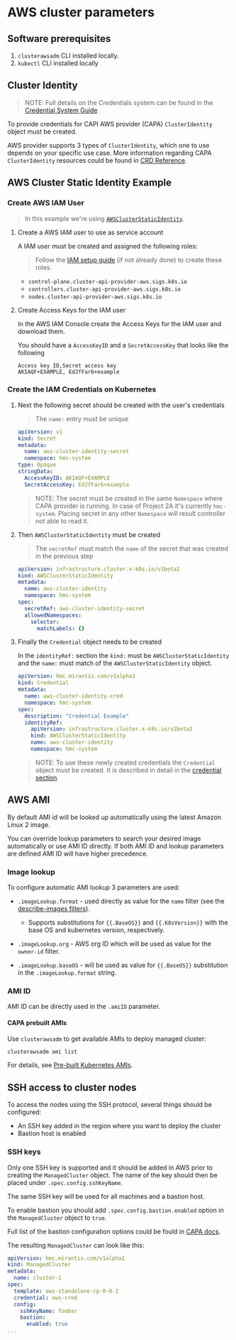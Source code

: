 # AWS cluster parameters

## Software prerequisites

1. `clusterawsadm` CLI installed locally.
2. `kubectl` CLI installed locally

## Cluster Identity 

> NOTE:
> Full details on the Credentials system can be found in the [Credential System Guide](/credential/main/)

To provide credentials for CAPI AWS provider (CAPA) `ClusterIdentity` object
must be created.

AWS provider supports 3 types of `ClusterIdentity`, which one to use depends on
your specific use case. More information regarding CAPA `ClusterIdentity`
resources could be found in [CRD Reference](https://cluster-api-aws.sigs.k8s.io/crd/).

## AWS Cluster Static Identity Example

### Create AWS IAM User
> In this example we're using [`AWSClusterStaticIdentity`](https://cluster-api-aws.sigs.k8s.io/crd/#infrastructure.cluster.x-k8s.io/v1beta1.AWSClusterStaticIdentity).

1. Create a AWS IAM user to use as service account

    A IAM user must be created and assigned the following roles:
    > Follow the [IAM setup guide](cloudformation.md#aws-iam-setup) (if not already done)
to create these roles.

    - `control-plane.cluster-api-provider-aws.sigs.k8s.io`
    - `controllers.cluster-api-provider-aws.sigs.k8s.io`
    - `nodes.cluster-api-provider-aws.sigs.k8s.io`
  

2. Create Access Keys for the IAM user

    In the AWS IAM Console create the Access Keys for the IAM user and download them.

    You should have a `AccessKeyID` and a `SecretAccessKey` that looks like the following
    ```
    Access key ID,Secret access key
    AKIAQF+EXAMPLE, EdJfFar6+example 
    ```

### Create the IAM Credentials on Kubernetes 

1. Next the following secret should be created with the user's credentials
  
    > The `name:` entry must be unique

    ```yaml
    apiVersion: v1
    kind: Secret
    metadata:
      name: aws-cluster-identity-secret
      namespace: hmc-system
    type: Opaque
    stringData:
      AccessKeyID: AKIAQF+EXAMPLE
      SecretAccessKey: EdJfFar6+example
    ```

    > NOTE:
    > The secret must be created in the same `Namespace` where CAPA provider is
    > running. In case of Project 2A it's currently `hmc-system`. Placing secret in
    > any other `Namespace` will result controller not able to read it.

2. Then `AWSClusterStaticIdentity` must be created

    > The `secretRef` must match the `name` of the secret that was created in the previous step

    ```yaml
    apiVersion: infrastructure.cluster.x-k8s.io/v1beta2
    kind: AWSClusterStaticIdentity
    metadata:
      name: aws-cluster-identity
      namespace: hmc-system
    spec:
      secretRef: aws-cluster-identity-secret
      allowedNamespaces:
        selector:
          matchLabels: {}
    ```

3. Finally the `Credential` object needs to be created

    In the `identityRef:` section the `kind:` must be `AWSClusterStaticIdentity` and the `name:` must match of the `AWSClusterStaticIdentity` object.

    ```yaml
    apiVersion: hmc.mirantis.com/v1alpha1
    kind: Credential
    metadata:
      name: aws-cluster-identity-cred
      namespace: hmc-system
    spec:
      description: "Credential Example"
      identityRef:
        apiVersion: infrastructure.cluster.x-k8s.io/v1beta2
        kind: AWSClusterStaticIdentity
        name: aws-cluster-identity
        namespace: hmc-system
    ```

    > NOTE:
    > To use these newly created credentials the `Credential` object must be
    > created. It is described in detail in the [credential section](../credential/main.md).

## AWS AMI

By default AMI id will be looked up automatically using the latest Amazon Linux 2 image.

You can override lookup parameters to search your desired image automatically or
use AMI ID directly.
If both AMI ID and lookup parameters are defined AMI ID will have higher precedence.

### Image lookup

To configure automatic AMI lookup 3 parameters are used:

- `.imageLookup.format` - used directly as value for the `name` filter
(see the [describe-images filters](https://docs.aws.amazon.com/cli/latest/reference/ec2/describe-images.html#describe-images)).
  - Supports substitutions for `{{.BaseOS}}` and `{{.K8sVersion}}` with the base OS
and kubernetes version, respectively.

- `.imageLookup.org` - AWS org ID which will be used as value for the `owner-id`
filter.

- `.imageLookup.baseOS` - will be used as value for `{{.BaseOS}}` substitution in
the `.imageLookup.format` string.

### AMI ID

AMI ID can be directly used in the `.amiID` parameter.

#### CAPA prebuilt AMIs

Use `clusterawsadm` to get available AMIs to deploy managed cluster:

```bash
clusterawsadm ami list
```

For details, see [Pre-built Kubernetes AMIs](https://cluster-api-aws.sigs.k8s.io/topics/images/built-amis.html).

## SSH access to cluster nodes

To access the nodes using the SSH protocol, several things should be configured:

- An SSH key added in the region where you want to deploy the cluster
- Bastion host is enabled

### SSH keys

Only one SSH key is supported and it should be added in AWS prior to creating
the `ManagedCluster` object. The name of the key should then be placed under `.spec.config.sshKeyName`.

The same SSH key will be used for all machines and a bastion host.

To enable bastion you should add `.spec.config.bastion.enabled` option in the
`ManagedCluster` object to `true`.

Full list of the bastion configuration options could be fould in [CAPA docs](https://cluster-api-aws.sigs.k8s.io/crd/#infrastructure.cluster.x-k8s.io/v1beta1.Bastion).

The resulting `ManagedCluster` can look like this:

```yaml
apiVersion: hmc.mirantis.com/v1alpha1
kind: ManagedCluster
metadata:
  name: cluster-1
spec:
  template: aws-standalone-cp-0-0-2
  credential: aws-cred
  config:
    sshKeyName: foobar
    bastion:
      enabled: true
...
```
